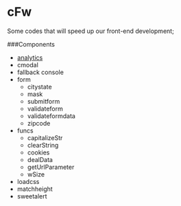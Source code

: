 # cFw
Some codes that will speed up our front-end development;

###Components
- [analytics](https://github.com/Ceicom/cFw/tree/master/dev/js/config/analytics)
- cmodal
- fallback console
- form
    - citystate
    - mask
    - submitform
    - validateform
    - validateformdata
    - zipcode
- funcs
    - capitalizeStr
    - clearString
    - cookies
    - dealData
    - getUrlParameter
    - wSize
- loadcss
- matchheight
- sweetalert